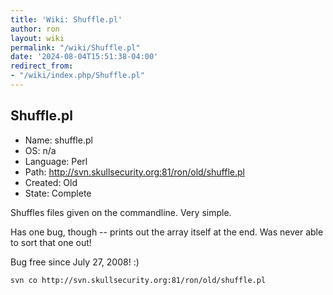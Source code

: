 ```yaml
---
title: 'Wiki: Shuffle.pl'
author: ron
layout: wiki
permalink: "/wiki/Shuffle.pl"
date: '2024-08-04T15:51:38-04:00'
redirect_from:
- "/wiki/index.php/Shuffle.pl"
---
```


## Shuffle.pl

-   Name: shuffle.pl
-   OS: n/a
-   Language: Perl
-   Path: <http://svn.skullsecurity.org:81/ron/old/shuffle.pl>
-   Created: Old
-   State: Complete

Shuffles files given on the commandline. Very simple.

Has one bug, though \-- prints out the array itself at the end. Was never able to sort that one out!

Bug free since July 27, 2008! :)

    svn co http://svn.skullsecurity.org:81/ron/old/shuffle.pl

